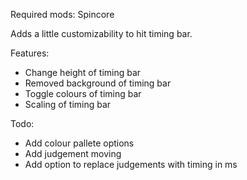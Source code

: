 Required mods: Spincore

Adds a little customizability to hit timing bar.

Features:
- Change height of timing bar
- Removed background of timing bar
- Toggle colours of timing bar
- Scaling of timing bar

Todo:
- Add colour pallete options
- Add judgement moving
- Add option to replace judgements with timing in ms
